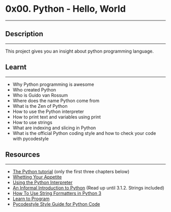 # 0x00. Python - Hello, World
***

## Description
***
This project gives you an insight about python programming language.


## Learnt
***
* Why Python programming is awesome
* Who created Python
* Who is Guido van Rossum
* Where does the name Python come from
* What is the Zen of Python
* How to use the Python interpreter
* How to print text and variables using print
* How to use strings
* What are indexing and slicing in Python
* What is the official Python coding style and how to check your code with pycodestyle


## Resources
***
* [The Python tutorial](https://docs.python.org/3/tutorial/index.html) (only the first three chapters below)
* [Whetting Your Appetite](https://alx-intranet.hbtn.io/rltoken/kifRlLG2iMX5AZiW8lrCMg)
* [Using the Python Interpreter](https://alx-intranet.hbtn.io/rltoken/kifRlLG2iMX5AZiW8lrCMg)
* [An Informal Introduction to Python](https://alx-intranet.hbtn.io/rltoken/bVps0ZPWq7qVZ7vc-eJGTw) (Read up until 3.1.2. Strings included)
* [How To Use String Formatters in Python 3](https://alx-intranet.hbtn.io/rltoken/Ju0J8BxkuPX5yKZctyKfsQ)
* [Learn to Program](https://alx-intranet.hbtn.io/rltoken/Ju0J8BxkuPX5yKZctyKfsQ)
* [Pycodestyle  Style Guide for Python Code](https://alx-intranet.hbtn.io/rltoken/tgYt-0zVy1T4sDlE9ohxnA)
